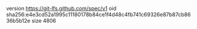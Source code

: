 version https://git-lfs.github.com/spec/v1
oid sha256:e4e3cd52a1995c11180178b84ce1f4d48c4fb741c69326e87b87cb8636b5b12e
size 4806
